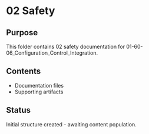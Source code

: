 # 02 Safety

## Purpose
This folder contains 02 safety documentation for 01-60-06_Configuration_Control_Integration.

## Contents
- Documentation files
- Supporting artifacts

## Status
Initial structure created - awaiting content population.
